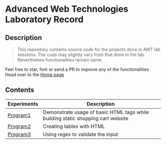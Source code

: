 # Advanced Web Technologies Laboratory Record

## Description

> This repository contains source code for the projects done in AWT lab sessions. The code may slightly vary from that done in the lab. Nevertheless functionalities remain same.

Feel free to star, fork or send a PR to improve any of the functionalities
Head over to the [Home page](https://guruprasadv22.github.io/AWT-Lab/)

## Contents

| Experiments                                                             | Description                                                                      |
| ----------------------------------------------------------------------- | -------------------------------------------------------------------------------- |
| [Program1](https://github.com/guruprasadv22/AWT-Lab/tree/main/Program1) | Demonstrate usage of basic HTML tags while building static shopping cart website |
| [Program2](https://github.com/guruprasadv22/AWT-Lab/tree/main/Program2) | Creating tables with HTML                                                        |
| [Program3](https://github.com/guruprasadv22/AWT-Lab/tree/main/Program3) | Using regex to validate the input                                                |
